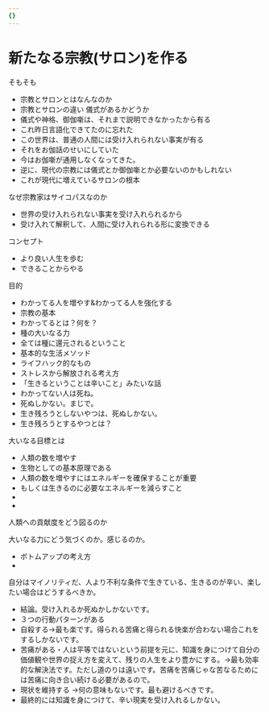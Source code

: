```yaml
---
{}
---
```

# 新たなる宗教(サロン)を作る

そもそも

- 宗教とサロンとはなんなのか  
- 宗教とサロンの違い 儀式があるかどうか  
- 儀式や神格、御伽噺は、それまで説明できなかったから有る  
- これ昨日言語化できてたのに忘れた  
- この世界は、普通の人間には受け入れられない事実が有る  
- それをお伽話のせいにしていた  
- 今はお伽噺が通用しなくなってきた。  
- 逆に、現代の宗教には儀式とか御伽噺とか必要ないのかもしれない  
- これが現代に増えているサロンの根本  

なぜ宗教家はサイコパスなのか

- 世界の受け入れられない事実を受け入れられるから  
- 受け入れて解釈して、人間に受け入れられる形に変換できる  

コンセプト

- より良い人生を歩む  
- できることからやる  

目的

- わかってる人を増やす&わかってる人を強化する  
- 宗教の基本  
- わかってるとは？何を？  
- 種の大いなる力  
- 全ては種に還元されるということ  
- 基本的な生活メソッド  
- ライフハック的なもの  
- ストレスから解放される考え方  
- 「生きるということは辛いこと」みたいな話  
- わかってない人は死ね。  
- 死ぬしかない。まじで。  
- 生き残ろうとしないやつは、死ぬしかない。  
- 生き残ろうとするやつとは？  

大いなる目標とは

- 人類の数を増やす  
- 生物としての基本原理である  
- 人類の数を増やすにはエネルギーを確保することが重要  
- もしくは生きるのに必要なエネルギーを減らすこと  
-  
-  

人類への貢献度をどう図るのか

大いなる力にどう気づくのか。感じるのか。

- ボトムアップの考え方  
-  

自分はマイノリティだ、人より不利な条件で生きている、生きるのが辛い、楽したい場合はどうするべきか。

- 結論。受け入れるか死ぬかしかないです。  
- ３つの行動パターンがある  
- 自殺する→最も楽です。得られる苦痛と得られる快楽が合わない場合これをするしかないです。  
- 苦痛がある・人は平等ではないという前提を元に、知識を身につけて自分の価値観や世界の捉え方を変えて、残りの人生をより豊かにする。→最も効率的な解決法です。ただし道のりは遠いです。苦痛を苦痛じゃな苦なるためには苦痛に向き合い続ける必要があるので。  
- 現状を維持する →何の意味もないです。最も避けるべきです。  
- 最終的には知識を身につけて、辛い現実を受け入れるしかない。